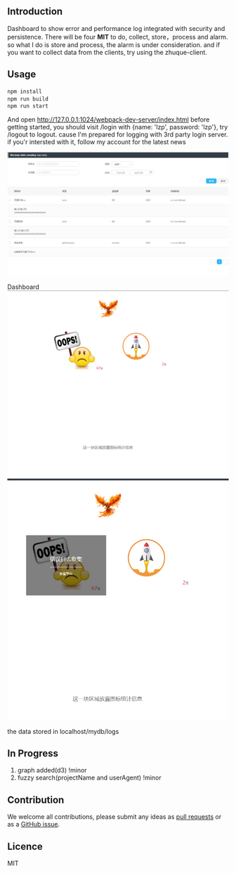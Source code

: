 ## Introduction
Dashboard to show error and performance log integrated with security and persistence. There will be four **MIT** to do,
collect, store，process and alarm. so what I do is store and process, the alarm is under consideration. and if you want
to collect data from the clients, try using the zhuque-client.

## Usage

```bash
npm install
npm run build
npm run start
```
And open http://127.0.0.1:1024/webpack-dev-server/index.html
before getting started, you should visit /login with {name: 'lzp', password: 'lzp'}, try /logout to logout. cause I'm prepared for logging with 3rd party login server. if you'r intersted with it, follow my account for the latest news

![image](https://github.com/azl397985856/zhuque/raw/master/clip.png)

Dashboard
![image](https://github.com/azl397985856/zhuque/raw/master/dashboard.png)
![image](https://github.com/azl397985856/zhuque/raw/master/dashboard2.png)
                                                                                                                                                                                                                                                                                                                                                                                                                                                                                                                                                                                                                                                                                                                                                                                                                                                                                                                                                                                                                                                                                                                                                                                                                                                                                                                                                                                                                                                                                                                                                                                                                                                                                                                                                                                                                                                                                                                                                                                                                                                                                                                                                  
the data stored in localhost/mydb/logs

## In Progress
1. graph added(d3) !minor
2. fuzzy search(projectName and userAgent) !minor

## Contribution

We welcome all contributions, please submit any ideas as [pull requests](https://github.com/azl397985856/zhuque/pulls) or as a [GitHub issue](https://github.com/azl397985856/zhuque/issues).
## Licence
MIT
